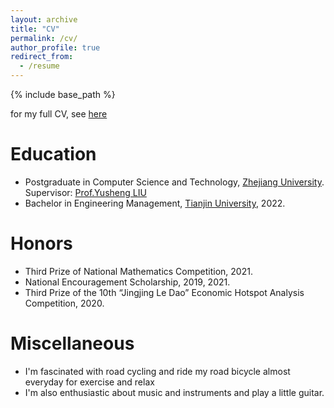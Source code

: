 ```yaml
---
layout: archive
title: "CV"
permalink: /cv/
author_profile: true
redirect_from:
  - /resume
---
```


{% include base_path %}



for my full CV, see [here](../files/CV.pdf)

Education
======
* Postgraduate in Computer Science and Technology, [Zhejiang University](https://www.zju.edu.cn/english/). Supervisor: [Prof.Yusheng LIU](http://www.cad.zju.edu.cn/home/ysliu/)
* Bachelor in Engineering Management, [Tianjin University](https://www.tju.edu.cn/english/index.htm), 2022.

Honors
======
* Third Prize of National Mathematics Competition, 2021.
* National Encouragement Scholarship, 2019, 2021.
* Third Prize of  the 10th “Jingjing Le Dao” Economic Hotspot Analysis Competition, 2020.

Miscellaneous
======
* I'm fascinated with road cycling and ride my road bicycle almost everyday for exercise and relax
* I'm also enthusiastic about music and instruments and play a little guitar.
